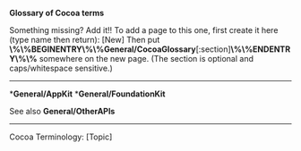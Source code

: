 **Glossary of Cocoa terms**

Something missing?  Add it!! To add a page to this one, first create it here (type name then return): [New] 
Then put **\\%\\%BEGINENTRY\\%\\%General/CocoaGlossary**[:section]**\\%\\%ENDENTRY\\%\\%** somewhere on the new page. (The section is optional and caps/whitespace sensitive.)

----

***General/AppKit**
***General/FoundationKit**


See also **General/OtherAPIs**

----

Cocoa Terminology: [Topic]